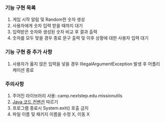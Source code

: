 ### 기능 구현 목록  
1. 게임 시작 알림 및 Random한 숫자 생성
2. 사용자에게 숫자 입력 받을 때까지 대기
3. 입력받은 숫자와 생성된 숫자 비교 후 결과 출력
4. 숫자를 모두 맞을 경우 종료 문구 출력 및 이후 상황에 대한 사용자 입력 대기

### 기능 구현 중 추가 사항  
1. 사용자가 옳지 않은 입력을 넣을 경우 IllegalArgumentException 발생 후 어플리케이션 종료


### 주의사항
1. 주어진 라이브러리 사용: camp.nextstep.edu.missionutils
2. [Java 코드 컨벤션](https://github.com/woowacourse/woowacourse-docs/tree/main/styleguide/java) 따르기
3. 프로그램 종료시 System.exit() 호출 금지
4. 파일 이름 및 패키지 이름을 수정 X, 이동 X
